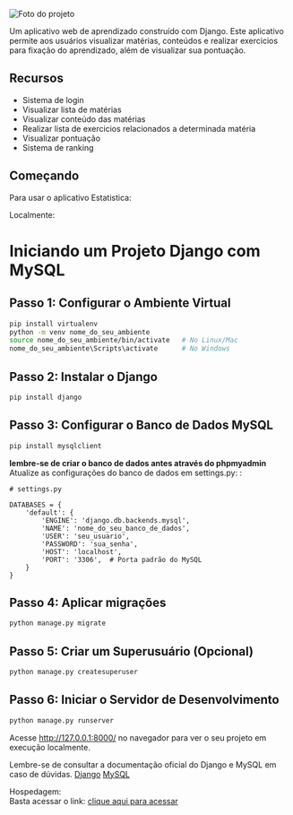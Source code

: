 ![Foto do projeto](https://github.com/lezzin/projeto_estatistica/assets/103830032/953f34ab-c6ce-46b4-9e5c-470e6e30fc04)

Um aplicativo web de aprendizado construído com Django. Este aplicativo permite aos usuários visualizar matérias, conteúdos e realizar exercicios para fixação do aprendizado, além de visualizar sua pontuação.

## Recursos

- Sistema de login
- Visualizar lista de matérias
- Visualizar conteúdo das matérias
- Realizar lista de exercicios relacionados a determinada matéria
- Visualizar pontuação
- Sistema de ranking

## Começando

Para usar o aplicativo Estatistica:

Localmente:<br>
# Iniciando um Projeto Django com MySQL

## Passo 1: Configurar o Ambiente Virtual

```bash
pip install virtualenv
python -m venv nome_do_seu_ambiente
source nome_do_seu_ambiente/bin/activate   # No Linux/Mac
nome_do_seu_ambiente\Scripts\activate      # No Windows
```

## Passo 2: Instalar o Django

```bash
pip install django 
```

## Passo 3: Configurar o Banco de Dados MySQL

```bash
pip install mysqlclient
```

**lembre-se de criar o banco de dados antes através do phpmyadmin**
Atualize as configurações do banco de dados em settings.py: :

```
# settings.py

DATABASES = {
    'default': {
        'ENGINE': 'django.db.backends.mysql',
        'NAME': 'nome_do_seu_banco_de_dados',
        'USER': 'seu_usuario',
        'PASSWORD': 'sua_senha',
        'HOST': 'localhost',
        'PORT': '3306',  # Porta padrão do MySQL
    }
}
```

## Passo 4: Aplicar migrações

```bash
python manage.py migrate
```

## Passo 5: Criar um Superusuário (Opcional)

```bash
python manage.py createsuperuser
```

## Passo 6: Iniciar o Servidor de Desenvolvimento

```bash
python manage.py runserver
```

Acesse http://127.0.0.1:8000/ no navegador para ver o seu projeto em execução localmente.

Lembre-se de consultar a documentação oficial do Django e MySQL em caso de dúvidas.
[Django]([https://github.com/lezzin/projeto_estatistica/assets/103830032/953f34ab-c6ce-46b4-9e5c-470e6e30fc04](https://www.djangoproject.com/))
[MySQL]([https://github.com/lezzin/projeto_estatistica/assets/103830032/953f34ab-c6ce-46b4-9e5c-470e6e30fc04](https://www.mysql.com/))

Hospedagem:<br>
Basta acessar o link: [clique aqui para acessar]([https://lista-tarefas-xi.vercel.app/](https://leandroadrian.pythonanywhere.com/))
